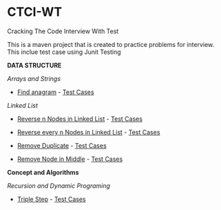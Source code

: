# CTCI-WT
Cracking The Code Interview With Test

This is a maven project that is created to practice problems for interview. This inclue test case using Junit Testing

**DATA STRUCTURE**

*Arrays and Strings*
- [Find anagram](https://github.com/nguyenbuiUCSD/CTCI-WT/blob/d84d1e05e62099ff063a570577727b0ea5377727/CTCI-WT/src/main/java/com/github/nguyenbuiUCSD/CTCI/Anagram.java#L9) - [Test Cases](https://github.com/nguyenbuiUCSD/CTCI-WT/blob/d84d1e05e62099ff063a570577727b0ea5377727/CTCI-WT/src/test/java/com/github/nguyenbuiUCSD/CTCITest/AnagramTest.java#L11)


*Linked List*
- [Reverse n Nodes in Linked List](https://github.com/nguyenbuiUCSD/CTCI-WT/blob/d84d1e05e62099ff063a570577727b0ea5377727/CTCI-WT/src/main/java/com/github/nguyenbuiUCSD/CTCI/SingleLinkedList.java#L4) - [Test Cases](https://github.com/nguyenbuiUCSD/CTCI-WT/blob/d84d1e05e62099ff063a570577727b0ea5377727/CTCI-WT/src/test/java/com/github/nguyenbuiUCSD/CTCITest/SingleLinkedListTest.java#L10)

- [Reverse every n Nodes in Linked List](https://github.com/nguyenbuiUCSD/CTCI-WT/blob/d84d1e05e62099ff063a570577727b0ea5377727/CTCI-WT/src/main/java/com/github/nguyenbuiUCSD/CTCI/SingleLinkedList.java#L164) - [Test Cases](https://github.com/nguyenbuiUCSD/CTCI-WT/blob/d84d1e05e62099ff063a570577727b0ea5377727/CTCI-WT/src/test/java/com/github/nguyenbuiUCSD/CTCITest/SingleLinkedListTest.java#L10)

- [Remove Duplicate](https://github.com/nguyenbuiUCSD/CTCI-WT/blob/de27c642ebb7e449df88834dd3ba6f909c206ef2/CTCI-WT/src/main/java/com/github/nguyenbuiUCSD/CTCI/SingleLinkedList.java#L221) - [Test Cases](https://github.com/nguyenbuiUCSD/CTCI-WT/blob/de27c642ebb7e449df88834dd3ba6f909c206ef2/CTCI-WT/src/test/java/com/github/nguyenbuiUCSD/CTCITest/SingleLinkedListTest.java#L77)

- [Remove Node in Middle](https://github.com/nguyenbuiUCSD/CTCI-WT/blob/7b31b9f97fd848bb6a125e428e3003afeaaa8671/CTCI-WT/src/main/java/com/github/nguyenbuiUCSD/CTCI/SingleLinkedList.java#L248) - [Test Cases](https://github.com/nguyenbuiUCSD/CTCI-WT/blob/7b31b9f97fd848bb6a125e428e3003afeaaa8671/CTCI-WT/src/test/java/com/github/nguyenbuiUCSD/CTCITest/SingleLinkedListTest.java#L136)

**Concept and Algorithms**

*Recursion and Dynamic Programing*
- [Triple Step](https://github.com/nguyenbuiUCSD/CTCI-WT/blob/88d96ad6cd28273942c9314d4821b8f2ff12c912/CTCI-WT/src/main/java/com/github/nguyenbuiUCSD/CTCI/TripleStep.java#L5) - [Test Cases](https://github.com/nguyenbuiUCSD/CTCI-WT/blob/88d96ad6cd28273942c9314d4821b8f2ff12c912/CTCI-WT/src/test/java/com/github/nguyenbuiUCSD/CTCITest/findTripleStepTest.java#L11)

